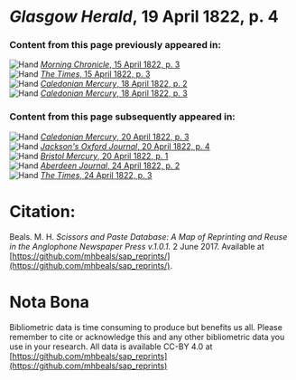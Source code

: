 # *Glasgow Herald*, 19 April 1822, p. 4  
  
### Content from this page previously appeared in:  
![Hand](http://scissorsandpaste.net/wp-content/uploads/2017/06/smallhandpointer.png) [*Morning Chronicle*, 15 April 1822, p. 3](https://mhbeals.github.io/sap_html/Morning-Chronicle/Morning-Chronicle-15-April-1822-p-3)  
![Hand](http://scissorsandpaste.net/wp-content/uploads/2017/06/smallhandpointer.png) [*The Times*, 15 April 1822, p. 3](https://mhbeals.github.io/sap_html/The-Times/The-Times-15-April-1822-p-3)  
![Hand](http://scissorsandpaste.net/wp-content/uploads/2017/06/smallhandpointer.png) [*Caledonian Mercury*, 18 April 1822, p. 2](https://mhbeals.github.io/sap_html/Caledonian-Mercury/Caledonian-Mercury-18-April-1822-p-2)  
![Hand](http://scissorsandpaste.net/wp-content/uploads/2017/06/smallhandpointer.png) [*Caledonian Mercury*, 18 April 1822, p. 3](https://mhbeals.github.io/sap_html/Caledonian-Mercury/Caledonian-Mercury-18-April-1822-p-3)  
  
### Content from this page subsequently appeared in:  
![Hand](http://scissorsandpaste.net/wp-content/uploads/2017/06/smallhandpointer.png) [*Caledonian Mercury*, 20 April 1822, p. 3](https://mhbeals.github.io/sap_html/Caledonian-Mercury/Caledonian-Mercury-20-April-1822-p-3)  
![Hand](http://scissorsandpaste.net/wp-content/uploads/2017/06/smallhandpointer.png) [*Jackson's Oxford Journal*, 20 April 1822, p. 4](https://mhbeals.github.io/sap_html/Jackson's-Oxford-Journal/Jackson's-Oxford-Journal-20-April-1822-p-4)  
![Hand](http://scissorsandpaste.net/wp-content/uploads/2017/06/smallhandpointer.png) [*Bristol Mercury*, 20 April 1822, p. 1](https://mhbeals.github.io/sap_html/Bristol-Mercury/Bristol-Mercury-20-April-1822-p-1)  
![Hand](http://scissorsandpaste.net/wp-content/uploads/2017/06/smallhandpointer.png) [*Aberdeen Journal*, 24 April 1822, p. 2](https://mhbeals.github.io/sap_html/Aberdeen-Journal/Aberdeen-Journal-24-April-1822-p-2)  
![Hand](http://scissorsandpaste.net/wp-content/uploads/2017/06/smallhandpointer.png) [*The Times*, 24 April 1822, p. 3](https://mhbeals.github.io/sap_html/The-Times/The-Times-24-April-1822-p-3)  


# Citation: 

Beals. M. H. *Scissors and Paste Database: A Map of Reprinting and Reuse in the Anglophone Newspaper Press v.1.0.1.* 2 June 2017. Available at [https://github.com/mhbeals/sap_reprints/](https://github.com/mhbeals/sap_reprints/). 

# Nota Bona

Bibliometric data is time consuming to produce but benefits us all. Please remember to cite or acknowledge this and any other bibliometric data you use in your research. All data is available CC-BY 4.0 at [https://github.com/mhbeals/sap_reprints](https://github.com/mhbeals/sap_reprints)